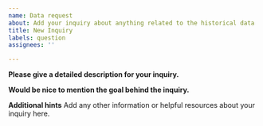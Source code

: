 ```yaml
---
name: Data request
about: Add your inquiry about anything related to the historical data
title: New Inquiry
labels: question
assignees: ''

---
```


**Please give a detailed description for your inquiry.**

**Would be nice to mention the goal behind the inquiry.**

**Additional hints**
Add any other information or helpful resources about your inquiry here.
